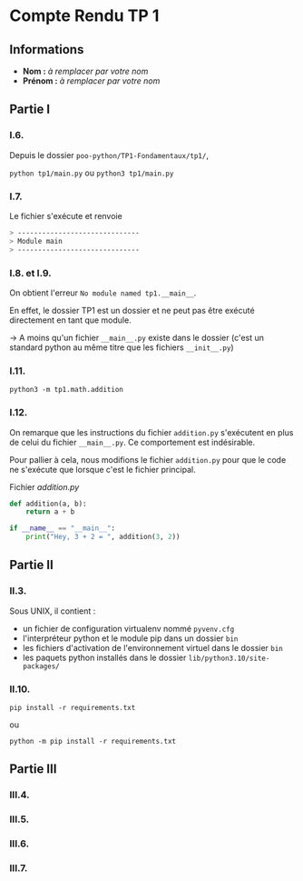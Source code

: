 # Compte Rendu TP 1

## Informations
- **Nom :** *à remplacer par votre nom*
- **Prénom :** *à remplacer par votre nom*

## Partie I

### I.6. 
Depuis le dossier `poo-python/TP1-Fondamentaux/tp1/`,

`python tp1/main.py` ou `python3 tp1/main.py`

### I.7. 

Le fichier s'exécute et renvoie 

```bash
> ------------------------------
> Module main
> ------------------------------
```

### I.8. et  I.9.

On obtient l'erreur `No module named tp1.__main__`. 

En effet, le dossier TP1 est un dossier et ne peut pas être exécuté directement en tant que module. 

-> A moins qu'un fichier `__main__.py` existe dans le dossier (c'est un standard python au même titre que les fichiers `__init__.py`)

### I.11. 

`python3 -m tp1.math.addition`

### I.12. 

On remarque que les instructions du fichier `addition.py` s'exécutent en plus de celui du fichier `__main__.py`. Ce comportement est indésirable. 

Pour pallier à cela, nous modifions le fichier `addition.py` pour que le code ne s'exécute que lorsque c'est le fichier principal.

Fichier *addition.py*
```python
def addition(a, b):
    return a + b

if __name__ == "__main__":
    print("Hey, 3 + 2 = ", addition(3, 2))
```

## Partie II

### II.3. 

Sous UNIX, il contient : 

- un fichier de configuration virtualenv nommé `pyvenv.cfg` 
- l'interpréteur python et le module pip dans un dossier `bin`
- les fichiers d'activation de l'environnement virtuel dans le dossier `bin`
- les paquets python installés dans le dossier `lib/python3.10/site-packages/`

### II.10. 

`pip install -r requirements.txt`

ou

`python -m pip install -r requirements.txt`

## Partie III

### III.4. 

### III.5.  

### III.6. 

### III.7. 
